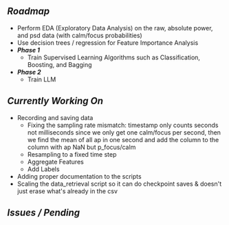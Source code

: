## *Roadmap*
  - Perform EDA (Exploratory Data Analysis) on the raw, absolute power, and psd data (with calm/focus probabilities)
  - Use decision trees / regression for Feature Importance Analysis
  - ***Phase 1***
    - Train Supervised Learning Algorithms such as Classification, Boosting, and Bagging
  - ***Phase 2***
    - Train LLM
## *Currently Working On*
- Recording and saving data
  - Fixing the sampling rate mismatch: timestamp only counts seconds not milliseconds since we only get one calm/focus per second, then we find the mean of all ap in one second and add the column to the column with ap NaN but p_focus/calm
  - Resampling to a fixed time step
  - Aggregate Features
  - Add Labels
- Adding proper documentation to the scripts
- Scaling the data_retrieval script so it can do checkpoint saves & doesn't just erase what's already in the csv
## *Issues / Pending*